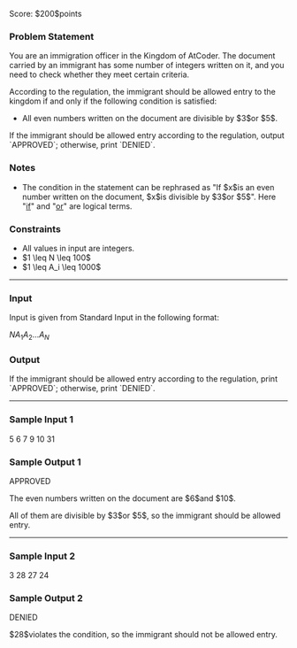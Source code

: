 
<div>

<span>

<span>

<p>
Score: $200$points
</p>

<div>

<section>

### **Problem Statement**

<p>
You are an immigration officer in the Kingdom of AtCoder. The document carried by an immigrant has some number of integers written on it, and you need to check whether they meet certain criteria.
</p>

<p>
According to the regulation, the immigrant should be allowed entry to the kingdom if and only if the following condition is satisfied:
</p>

<ul>

<li>
All even numbers written on the document are divisible by $3$or $5$.
</li>

</ul>

<p>
If the immigrant should be allowed entry according to the regulation, output `APPROVED`; otherwise, print `DENIED`.
</p>

</section>

</div>

<div>

<section>

### **Notes**

<ul>

<li>
The condition in the statement can be rephrased as "If $x$is an even number written on the document, $x$is divisible by $3$or $5$".
Here "<a href="https://en.wikipedia.org/wiki/Material_conditional">if</a>" and "<a href="https://en.wikipedia.org/wiki/Logical_disjunction">or</a>" are logical terms.
</li>

</ul>

</section>

</div>

<div>

<section>

### **Constraints**

<ul>

<li>
All values in input are integers.
</li>

<li>
$1 \leq N \leq 100$
</li>

<li>
$1 \leq A_i \leq 1000$
</li>

</ul>

</section>

</div>

---

<div>

<div>

<section>

### **Input**

<p>
Input is given from Standard Input in the following format:
</p>

<div>

$N$$A_1$$A_2$$\dots$$A_N$
</div>

</section>

</div>

<div>

<section>

### **Output**

<p>
If the immigrant should be allowed entry according to the regulation, print `APPROVED`; otherwise, print `DENIED`.
</p>

</section>

</div>

</div>

---

<div>

<section>

### **Sample Input 1**

<div>

5
6 7 9 10 31

</div>

</section>

</div>

<div>

<section>

### **Sample Output 1**

<div>

APPROVED

</div>

<p>
The even numbers written on the document are $6$and $10$.
</p>

<p>
All of them are divisible by $3$or $5$, so the immigrant should be allowed entry.
</p>

</section>

</div>

---

<div>

<section>

### **Sample Input 2**

<div>

3
28 27 24

</div>

</section>

</div>

<div>

<section>

### **Sample Output 2**

<div>

DENIED

</div>

<p>
$28$violates the condition, so the immigrant should not be allowed entry.
</p>

</section>

</div>

</span>

</span>

</div>
